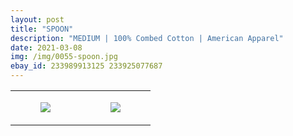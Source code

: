 ```yaml
---
layout: post
title: "SPOON"
description: "MEDIUM | 100% Combed Cotton | American Apparel"
date: 2021-03-08
img: /img/0055-spoon.jpg
ebay_id: 233989913125 233925077687
---
```




<table style="width:100%;"><tr><td style="vertical-align:top;">
      <figure class="tmblr-full" data-orig-height="2048" data-orig-width="1365" data-orig-src="https://concertshirts.netlify.app/shirts/0055/0055-01.jpg"><img src="https://64.media.tumblr.com/648c45cf8d9c2fc9ce1a1c732417ade2/4f4c92e442ccc0a1-f3/s540x810/8571ace444561e453b9d252c796c57d680681ed0.jpg" data-orig-height="2048" data-orig-width="1365" data-orig-src="https://concertshirts.netlify.app/shirts/0055/0055-01.jpg"/></figure></td>
    <td style="vertical-align:top;">
      <figure class="tmblr-full" data-orig-height="2048" data-orig-width="1365" data-orig-src="https://concertshirts.netlify.app/shirts/0055/0055-02.jpg"><img src="https://64.media.tumblr.com/7f5815c4f431e1c9e41a07c64f1a5325/4f4c92e442ccc0a1-a5/s540x810/56614f810123c61440583268fbc3a30f2d1b1e5b.jpg" data-orig-height="2048" data-orig-width="1365" data-orig-src="https://concertshirts.netlify.app/shirts/0055/0055-02.jpg"/></figure></td>
  </tr></table>
